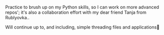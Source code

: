 Practice to brush up on my Python skills, so I can work on more advanced repos'; it's also a collaboration effort with my dear friend Tanja from Rublyovka..

Will continue up to, and including, simple threading files and applications🧵